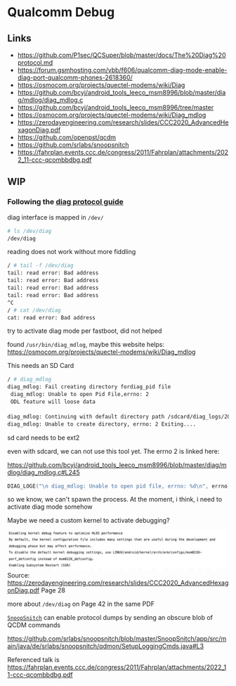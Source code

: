 # Qualcomm Debug

## Links

- https://github.com/P1sec/QCSuper/blob/master/docs/The%20Diag%20protocol.md
- https://forum.gsmhosting.com/vbb/f606/qualcomm-diag-mode-enable-diag-port-qualcomm-phones-2618360/
- https://osmocom.org/projects/quectel-modems/wiki/Diag
- https://github.com/bcyj/android_tools_leeco_msm8996/blob/master/diag/mdlog/diag_mdlog.c
- https://github.com/bcyj/android_tools_leeco_msm8996/tree/master
- https://osmocom.org/projects/quectel-modems/wiki/Diag_mdlog
- https://zerodayengineering.com/research/slides/CCC2020_AdvancedHexagonDiag.pdf
- https://github.com/openpst/qcdm
- https://github.com/srlabs/snoopsnitch
- https://fahrplan.events.ccc.de/congress/2011/Fahrplan/attachments/2022_11-ccc-qcombbdbg.pdf

## WIP

### Following the [diag protocol guide](https://github.com/P1sec/QCSuper/blob/master/docs/The%20Diag%20protocol.md)

diag interface is mapped in `/dev/`

```bash
# ls /dev/diag
/dev/diag
```

reading does not work without more fiddling

```bash
/ # tail -f /dev/diag
tail: read error: Bad address
tail: read error: Bad address
tail: read error: Bad address
tail: read error: Bad address
^C
/ # cat /dev/diag
cat: read error: Bad address
```

try to activate diag mode per fastboot, did not helped

found `/usr/bin/diag_mdlog`, maybe this website helps: https://osmocom.org/projects/quectel-modems/wiki/Diag_mdlog

This needs an SD Card

```bash
/ # diag_mdlog
diag_mdlog: Fail creating directory fordiag_pid file
 diag_mdlog: Unable to open Pid File,errno: 2
 ODL feature will loose data

diag_mdlog: Continuing with default directory path /sdcard/diag_logs/20160331_152751
diag_mdlog: Unable to create directory, errno: 2 Exiting....
```

sd card needs to be ext2

even with sdcard, we can not use this tool yet. The errno 2 is linked here:

https://github.com/bcyj/android_tools_leeco_msm8996/blob/master/diag/mdlog/diag_mdlog.c#L245

```c
DIAG_LOGE("\n diag_mdlog: Unable to open pid file, errno: %d\n", errno);
```

so we know, we can't spawn the process. At the moment, i think, i need to activate diag mode somehow

Maybe we need a custom kernel to activate debugging?

![dev kernel configs](dev_kernel_configs.png)
Source: https://zerodayengineering.com/research/slides/CCC2020_AdvancedHexagonDiag.pdf Page 28

more about `/dev/diag` on Page 42 in the same PDF

[`SnoopSnitch`](https://github.com/srlabs/snoopsnitch) can enable protocol dumps by sending an obscure blob of QCDM commands

https://github.com/srlabs/snoopsnitch/blob/master/SnoopSnitch/app/src/main/java/de/srlabs/snoopsnitch/qdmon/SetupLoggingCmds.java#L3

Referenced talk is https://fahrplan.events.ccc.de/congress/2011/Fahrplan/attachments/2022_11-ccc-qcombbdbg.pdf